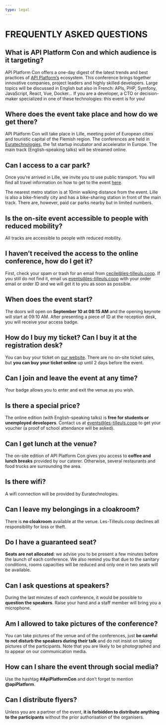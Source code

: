```yaml
---
type: legal
---
```


# FREQUENTLY ASKED QUESTIONS

## What is API Platform Con and which audience is it targeting?

API Platform Con offers a one-day digest of the latest trends and best practices of [API Platform’s](https://api-platform.com/) ecosystem. This conference brings together innovative companies, project leaders and highly skilled developers. Large topics will be discussed in English but also in French: APIs, PHP, Symfony, JavaScript, React, Vue, Docker... If you are a developer, a CTO or decision-maker specialized in one of these technologies: this event is for you!


## Where does the event take place and how do we get there?
API Platform Con will take place in Lille, meeting point of European cities and touristic capital of the Flemish region. The conferences are held in [Euratechnologies](https://www.euratechnologies.com/), the 1st startup incubator and accelerator in Europe. The main track (English-speaking talks) will be streamed online.


## Can I access to a car park?
Once you’re arrived in Lille, we invite you to use public transport. You will find all travel information on how to get to the event [here](https://api-platform.com/con/2021/#venue).

The nearest metro station is at 10min walking distance from the event. Lille is also a bike-friendly city and has a bike-sharing station in front of the main track. There are, however, paid car parks nearby but in limited numbers.


## Is the on-site event accessible to people with reduced mobility?
All tracks are accessible to people with reduced mobility.

## I haven’t received the access to the online conference, how do I get it?
First, check your spam or trash for an email from cecile@les-tilleuls.coop. If you still do not find it, email us <events@les-tilleuls.coop> with your order email or order ID and we will get it to you as soon as possible.


## When does the event start?
The doors will open on **September 10 at 08:15 AM** and the opening keynote will start at 09:10 AM. After presenting a piece of ID at the reception desk, you will receive your access badge.

## How do I buy my ticket? Can I buy it at the registration desk?
You can buy your ticket on [our website](https://api-platform.com/con/2021/#pricing). There are no on-site ticket sales, but **you can buy your ticket online** up until 2 days before the event.

## Can I join and leave the event at any time?
Your badge allows you to enter and exit the venue as you wish.

## Is there a special price?
The online edition (with English-speaking talks) is **free for students or unemployed developers**. Contact us at <events@les-tilleuls.coop> to get your voucher (a proof of school attendance will be asked).

## Can I get lunch at the venue?
The on-site edition of API Platform Con gives you access to **coffee and lunch breaks** provided by our caterer. Otherwise, several restaurants and food trucks are surrounding the area.

## Is there wifi?
A wifi connection will be provided by Euratechnologies.

## Can I leave my belongings in a cloakroom?
There is **no cloakroom** available at the venue. Les-Tilleuls.coop declines all responsibility for loss or theft.

## Do I have a guaranteed seat?
**Seats are not allocated**: we advise you to be present a few minutes before the launch of each conference. We also remind you that due to the sanitary conditions, rooms capacities will be reduced and only one in two seats will be available.

## Can I ask questions at speakers?
During the last minutes of each conference, it would be possible to **question the speakers**. Raise your hand and a staff member will bring you a microphone.

## Am I allowed to take pictures of the conference?
You can take pictures of the venue and of the conferences, just **be careful to not disturb the speakers during their talk** and do not insist on taking pictures of the participants. Note that you are likely to be photographed and to appear on our communication media.

## How can I share the event through social media?
Use the hashtag **#ApiPlatformCon** and don’t forget to mention **@apiPlatform**.

## Can I distribute flyers?
Unless you are a partner of the event, **it is forbidden to distribute anything to the participants** without the prior authorisation of the organisers.
